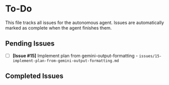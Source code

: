 # To-Do

This file tracks all issues for the autonomous agent. Issues are automatically marked as complete when the agent finishes them.

## Pending Issues
- [ ] **[Issue #15]** Implement plan from gemini-output-formatting - `issues/15-implement-plan-from-gemini-output-formatting.md`

## Completed Issues
